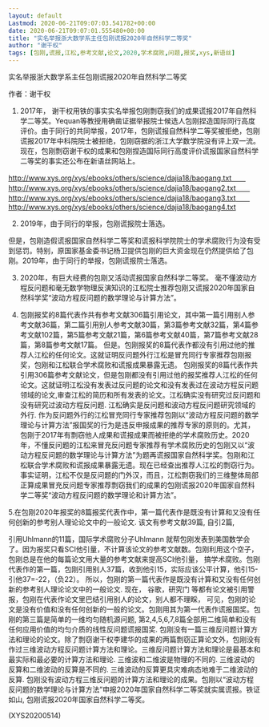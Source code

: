 ```yaml
---
layout: default
Lastmod: 2020-06-21T09:07:03.541782+00:00
date: 2020-06-21T09:07:01.555480+00:00
title: "实名举报浙大数学系主任包刚谎报2020年自然科学二等奖"
author: "谢干权"
tags: [包刚,谎报,江松,参考文献,论文,2020,学术腐败,问题,报奖,xys,新语丝]
---
```


实名举报浙大数学系主任包刚谎报2020年自然科学二等奖

作者：谢干权

1. 2017年， 谢干权用铁的事实实名举报包刚剽窃我们的成果谎报2017年自然科学二等奖。Yequan等教授用确凿证据举报院士候选人包刚捏造国际同行高度评价。由于同行的共同举报，2017年，包刚谎报自然科学二等奖被拒绝，包刚谎报2017年中科院院士被拒绝，包刚窃据的浙江大学数学院没有评上双一流。现在，包刚剽窃谢干权的成果和包刚捏造国际同行高度评价谎报国家自然科学二等奖的事实还公布在新语丝网站上。

http://www.xys.org/xys/ebooks/others/science/dajia18/baogang.txt　　http://www.xys.org/xys/ebooks/others/science/dajia18/baogang2.txt　　http://www.xys.org/xys/ebooks/others/science/dajia18/baogang3.txt　　http://www.xys.org/xys/ebooks/others/science/dajia18/baogang4.txt

2. 2019年，由于同行的举报，包刚谎报院士落选。

但是，包刚造假谎报国家自然科学二等奖和谎报科学院院士的学术腐败行为没有受到惩罚。特别，原国家基金委书记杨卫提供包刚的巨大资金现在仍然提供给了包刚。2019年，由于同行的举报，包刚谎报院士落选。

3.	2020年，有巨大经费的包刚又活动谎报国家自然科学二等奖。 毫不懂波动方程反问题和毫无数学物理反演知识的江松院士推荐包刚又谎报2020年国家自然科学奖“波动方程反问题的数学理论与计算方法”。

4. 包刚报奖的8篇代表作共有参考文献306篇引用论文，其中第一篇引用别人参考文献36篇，第二篇引用别人参考文献30篇，第3篇参考文献32篇，第4篇参考文献102篇，第5篇参考文献21篇，第6篇参考文献40篇，第7篇参考文献28篇，第8篇参考文献17篇。 但是。包刚报奖的8篇代表作都没有引用过他的推荐人江松的任何论文。这就证明反问题外行江松是冒充同行专家推荐包刚报奖，包刚和江松联合学术腐败和谎报成果暴露无遗。 包刚报奖的8篇代表作共引用306篇参考文献论文，但是包刚都没有引用过他的报奖推荐人江松的任何论文。这就证明江松没有发表过反问题的论文和没有发表过在波动方程反问题领域的论文,审查江松的简历和所有发表的论文。江松确实没有研究过反问题和没有研究过波动方程反问题. 江松确实是反问题和波动方程反问题研究领域的外行. 作为反问题外行的江松冒充同行专家推荐包刚以“波动方程反问题的数学理论与计算方法”报国奖的行为是违反申报成果的推荐专家的原则的。尤其，包刚于2017年有剽窃他人成果和谎报成果而被拒绝的学术腐败历史。2020年，不懂反问题的江松来冒充反问题专家推荐有学术腐败历史的包刚又以“波动方程反问题的数学理论与计算方法”为题再谎报国家自然科学奖。包刚和江松联合学术腐败和谎报成果暴露无遗。现在已经查出推荐人江松的剽窃行为。事实证明，江松不仅是反问题的门外汉，而且，江松剽窃我们的三维整体局部正算成果冒充反问题专家推荐剽窃我们的成果的包刚谎报2020年国家自然科学二等奖“波动方程反问题的数学理论和计算方法”。

5.在包刚2020年报奖的8篇报奖代表作中，第一篇代表作是既没有计算和又没有任何创新的参考别人理论论文中的一般论文.  该文有参考文献39篇, 自引2篇,

引用Uhlmann的11篇，国际学术腐败分子Uhlmann 就帮包刚发表到美国数学会了。因为报奖只看SCI他引量，不计算该论文的参考文献数。包刚利用这个空子，包刚总是在他的每篇论文用大量的参考文献来提高SCI他引量， 搞学术腐败。包刚代表作的第一篇，包刚引用别人37篇，收到他引15，实际应该公平计算，他引15-引他37=-22，（负22）。 所以，包刚的第一篇代表作是既没有计算和又没有任何创新的参考别人理论论文中的一般论文. 现在， 谷歌，研究门 等都有论文被引用警报，包刚在代表作论文里巴结引用别人的论文，别人都不理睬， 可见，包刚的论文是没有价值和没有任何创新的一般的论文。包刚用其为第一代表作谎报国奖。包刚的第三篇是简单的一维均匀随机源问题, 第2,4,5,6,7,8篇全部用二维简单和没有任何应用价值的均匀介质的线性反问题谎报国奖.  包刚没有一篇三维反问题计算方法和理论的论文。除了剽窃谢干权李建华的成果的两篇剽窃正算论文外，包刚没有作过三维波动方程反问题计算方法和理论。三维反问题计算方法和理论是最基本和最实际和最必要的计算方法和理论.  三维波和二维波是物理的不同的. 三维波动的反算和二维波动的反算是不同的. 三维波动的反算更具灾难病态地难于二维波动的反算.  包刚没有波动方程三维反问题的计算方法和理论的成果。包刚以“波动方程反问题的数学理论与计算方法”申报2020年国家自然科学二等奖就实属谎报。铁证如山, 包刚谎报2020年国家自然科学二等奖。

(XYS20200514)

